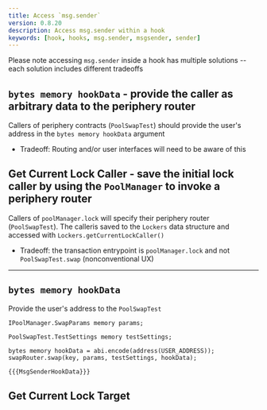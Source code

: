 ```yaml
---
title: Access `msg.sender`
version: 0.8.20
description: Access msg.sender within a hook
keywords: [hook, hooks, msg.sender, msgsender, sender]
---
```


Please note accessing `msg.sender` inside a hook has multiple solutions -- each solution includes different tradeoffs

## `bytes memory hookData` - provide the caller as arbitrary data to the periphery router

Callers of periphery contracts (`PoolSwapTest`) should provide the user's address in the `bytes memory hookData` argument

* Tradeoff: Routing and/or user interfaces will need to be aware of this

## Get Current Lock Caller - save the initial lock caller by using the `PoolManager` to invoke a periphery router

Callers of `poolManager.lock` will specify their periphery router (`PoolSwapTest`). The calleris saved to the `Lockers` data structure and accessed with `Lockers.getCurrentLockCaller()`

* Tradeoff: the transaction entrypoint is `poolManager.lock` and not `PoolSwapTest.swap` (nonconventional UX)

---

## `bytes memory hookData`

Provide the user's address to the `PoolSwapTest`
```solidity
IPoolManager.SwapParams memory params;

PoolSwapTest.TestSettings memory testSettings;

bytes memory hookData = abi.encode(address(USER_ADDRESS));
swapRouter.swap(key, params, testSettings, hookData);
```

```solidity
{{{MsgSenderHookData}}}
```

## Get Current Lock Target
